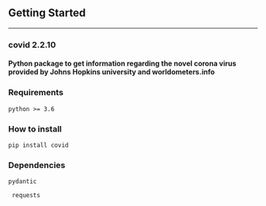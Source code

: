 ## Getting Started
----------------------------------------------------------------------------------------------------------------------
### covid 2.2.10
#### Python package to get information regarding the novel corona virus provided by Johns Hopkins university and worldometers.info


### Requirements
```python >= 3.6```


### How to install
``` pip install covid ```


### Dependencies

```pydantic```

```  requests ```


